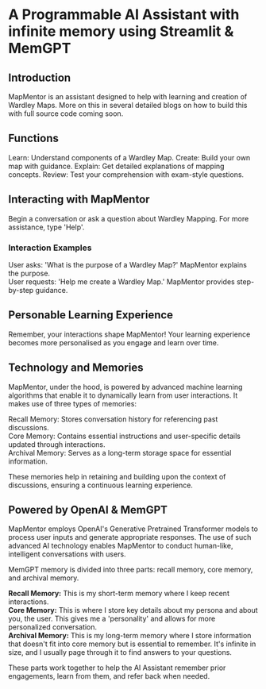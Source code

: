 # A Programmable AI Assistant with infinite memory using Streamlit & MemGPT
## Introduction

MapMentor is an assistant designed to help with learning and creation of Wardley Maps. More on this in several detailed blogs on how to build this with full source code coming soon.

## Functions
Learn: Understand components of a Wardley Map.
Create: Build your own map with guidance.
Explain: Get detailed explanations of mapping concepts.
Review: Test your comprehension with exam-style questions.

## Interacting with MapMentor
Begin a conversation or ask a question about Wardley Mapping. For more assistance, type 'Help'.
### Interaction Examples
User asks: 'What is the purpose of a Wardley Map?' MapMentor explains the purpose.\
User requests: 'Help me create a Wardley Map.' MapMentor provides step-by-step guidance.

## Personable Learning Experience
Remember, your interactions shape MapMentor! Your learning experience becomes more personalised as you engage and learn over time.

## Technology and Memories
MapMentor, under the hood, is powered by advanced machine learning algorithms that enable it to dynamically learn from user interactions. It makes use of three types of memories:

Recall Memory: Stores conversation history for referencing past discussions.\
Core Memory: Contains essential instructions and user-specific details updated through interactions.\
Archival Memory: Serves as a long-term storage space for essential information.

These memories help in retaining and building upon the context of discussions, ensuring a continuous learning experience.
## Powered by OpenAI & MemGPT
MapMentor employs OpenAI's Generative Pretrained Transformer models to process user inputs and generate appropriate responses. The use of such advanced AI technology enables MapMentor to conduct human-like, intelligent conversations with users.

MemGPT memory is divided into three parts: recall memory, core memory, and archival memory.

**Recall Memory:** This is my short-term memory where I keep recent interactions.\
**Core Memory:** This is where I store key details about my persona and about you, the user. This gives me a 'personality' and allows for more personalized conversation.\
**Archival Memory:** This is my long-term memory where I store information that doesn't fit into core memory but is essential to remember. It's infinite in size, and I usually page through it to find answers to your questions.

These parts work together to help the AI Assistant remember prior engagements, learn from them, and refer back when needed.
